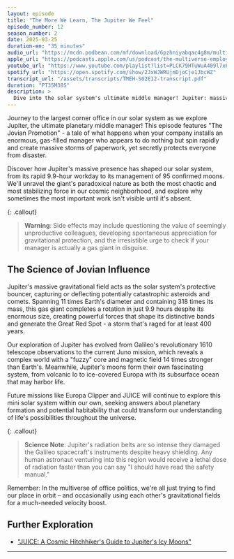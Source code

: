 ```yaml
---
layout: episode
title: "The More We Learn, The Jupiter We Feel"
episode_number: 12
season_number: 2
date: 2025-03-25
duration-en: "35 minutes"
audio_url: "https://mcdn.podbean.com/mf/download/6pzhniyabqac4g8m/multiverse-employee-handbook-s02e12-jupiter.mp3"
apple_url: "https://podcasts.apple.com/us/podcast/the-multiverse-employee-handbook/id1764134739"
youtube_url: "https://www.youtube.com/playlist?list=PLCK79HTuWuA409l7x6iRN_icn0xZFzamp"
spotify_url: "https://open.spotify.com/show/2JxWJWRUjmDjoCje1JbcWZ"
transcript_url: "/assets/transcripts/TMEH-S02E12-transcript.pdf"
duration: "PT35M38S"
description: >
  Dive into the solar system's ultimate middle manager! Jupiter: massive, chaotic, yet surprisingly protective - explore how this gas giant secretly shields Earth while appearing to just spin in its cosmic corner office.
---
```


Journey to the largest corner office in our solar system as we explore Jupiter, the ultimate planetary middle manager! This episode features "The Jovian Promotion" - a tale of what happens when your company installs an enormous, gas-filled manager who appears to do nothing but spin rapidly and create massive storms of paperwork, yet secretly protects everyone from disaster.

Discover how Jupiter's massive presence has shaped our solar system, from its rapid 9.9-hour workday to its management of 95 confirmed moons. We'll unravel the giant's paradoxical nature as both the most chaotic and most stabilizing force in our cosmic neighborhood, and explore why sometimes the most important work isn't visible until it's absent.

{: .callout}
> **Warning**: Side effects may include questioning the value of seemingly unproductive colleagues, developing spontaneous appreciation for gravitational protection, and the irresistible urge to check if your manager is actually a gas giant in disguise.

## The Science of Jovian Influence
Jupiter's massive gravitational field acts as the solar system's protective bouncer, capturing or deflecting potentially catastrophic asteroids and comets. Spanning 11 times Earth's diameter and containing 318 times its mass, this gas giant completes a rotation in just 9.9 hours despite its enormous size, creating powerful forces that shape its distinctive bands and generate the Great Red Spot - a storm that's raged for at least 400 years.

Our exploration of Jupiter has evolved from Galileo's revolutionary 1610 telescope observations to the current Juno mission, which reveals a complex world with a "fuzzy" core and magnetic field 14 times stronger than Earth's. Meanwhile, Jupiter's moons form their own fascinating system, from volcanic Io to ice-covered Europa with its subsurface ocean that may harbor life.

Future missions like Europa Clipper and JUICE will continue to explore this mini solar system within our own, seeking answers about planetary formation and potential habitability that could transform our understanding of life's possibilities throughout the universe.

{: .callout}
> **Science Note**: Jupiter's radiation belts are so intense they damaged the Galileo spacecraft's instruments despite heavy shielding. Any human astronaut venturing into this region would receive a lethal dose of radiation faster than you can say "I should have read the safety manual."

Remember: In the multiverse of office politics, we're all just trying to find our place in orbit – and occasionally using each other's gravitational fields for a much-needed velocity boost.

## Further Exploration
* ["JUICE: A Cosmic Hitchhiker's Guide to Jupiter's Icy Moons"](/blog/juice-cosmic-hitchhikers-guide/)

---
